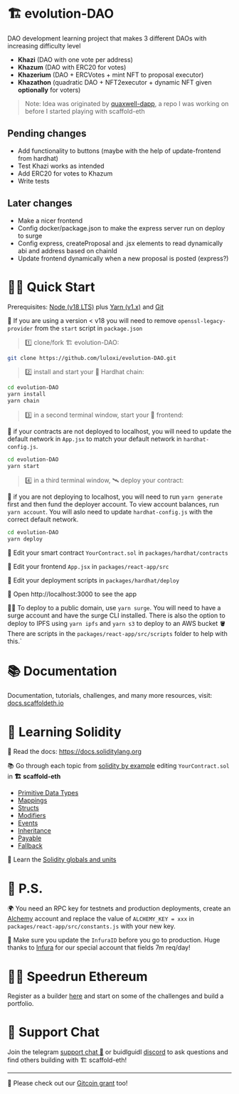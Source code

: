 # 🏗 evolution-DAO

DAO development learning project that makes 3 different DAOs with increasing difficulty level

- **Khazi** (DAO with one vote per address)
- **Khazum** (DAO with ERC20 for votes)
- **Khazerium** (DAO + ERCVotes + mint NFT to proposal executor)
- **Khazathon** (quadratic DAO + NFT2executor + dynamic NFT given **optionally** for voters)

> Note: Idea was originated by [quaxwell-dapp](https://github.com/luloxi/quaxwell-dapp), a repo I was working on before I started playing with scaffold-eth

## Pending changes

- Add functionality to buttons (maybe with the help of update-frontend from hardhat)
- Test Khazi works as intended
- Add ERC20 for votes to Khazum
- Write tests

## Later changes

- Make a nicer frontend
- Config docker/package.json to make the express server run on deploy to surge
- Config express, createProposal and .jsx elements to read dynamically abi and address based on chainId
- Update frontend dynamically when a new proposal is posted (express?)

# 🏄‍♂️ Quick Start

Prerequisites: [Node (v18 LTS)](https://nodejs.org/en/download/) plus [Yarn (v1.x)](https://classic.yarnpkg.com/en/docs/install/) and [Git](https://git-scm.com/downloads)

🚨 If you are using a version < v18 you will need to remove `openssl-legacy-provider` from the `start` script in `package.json`

> 1️⃣ clone/fork 🏗 evolution-DAO:

```bash
git clone https://github.com/luloxi/evolution-DAO.git
```

> 2️⃣ install and start your 👷‍ Hardhat chain:

```bash
cd evolution-DAO
yarn install
yarn chain
```

> 3️⃣ in a second terminal window, start your 📱 frontend:

🚨 if your contracts are not deployed to localhost, you will need to update the default network in `App.jsx` to match your default network in `hardhat-config.js`.

```bash
cd evolution-DAO
yarn start
```

> 4️⃣ in a third terminal window, 🛰 deploy your contract:

🚨 if you are not deploying to localhost, you will need to run `yarn generate` first and then fund the deployer account. To view account balances, run `yarn account`. You will aslo need to update `hardhat-config.js` with the correct default network.

```bash
cd evolution-DAO
yarn deploy
```

🔏 Edit your smart contract `YourContract.sol` in `packages/hardhat/contracts`

📝 Edit your frontend `App.jsx` in `packages/react-app/src`

💼 Edit your deployment scripts in `packages/hardhat/deploy`

📱 Open http://localhost:3000 to see the app

🚨📡 To deploy to a public domain, use `yarn surge`. You will need to have a surge account and have the surge CLI installed. There is also the option to deploy to IPFS using `yarn ipfs` and `yarn s3` to deploy to an AWS bucket 🪣 There are scripts in the `packages/react-app/src/scripts` folder to help with this.`

# 📚 Documentation

Documentation, tutorials, challenges, and many more resources, visit: [docs.scaffoldeth.io](https://docs.scaffoldeth.io)

# 🔭 Learning Solidity

📕 Read the docs: https://docs.soliditylang.org

📚 Go through each topic from [solidity by example](https://solidity-by-example.org) editing `YourContract.sol` in **🏗 scaffold-eth**

- [Primitive Data Types](https://solidity-by-example.org/primitives/)
- [Mappings](https://solidity-by-example.org/mapping/)
- [Structs](https://solidity-by-example.org/structs/)
- [Modifiers](https://solidity-by-example.org/function-modifier/)
- [Events](https://solidity-by-example.org/events/)
- [Inheritance](https://solidity-by-example.org/inheritance/)
- [Payable](https://solidity-by-example.org/payable/)
- [Fallback](https://solidity-by-example.org/fallback/)

📧 Learn the [Solidity globals and units](https://docs.soliditylang.org/en/latest/units-and-global-variables.html)

# 💌 P.S.

🌍 You need an RPC key for testnets and production deployments, create an [Alchemy](https://www.alchemy.com/) account and replace the value of `ALCHEMY_KEY = xxx` in `packages/react-app/src/constants.js` with your new key.

📣 Make sure you update the `InfuraID` before you go to production. Huge thanks to [Infura](https://infura.io/) for our special account that fields 7m req/day!

# 🏃💨 Speedrun Ethereum

Register as a builder [here](https://speedrunethereum.com) and start on some of the challenges and build a portfolio.

# 💬 Support Chat

Join the telegram [support chat 💬](https://t.me/joinchat/KByvmRe5wkR-8F_zz6AjpA) or buidlguidl [discord](https://discord.gg/pRsr6rwG) to ask questions and find others building with 🏗 scaffold-eth!

---

🙏 Please check out our [Gitcoin grant](https://gitcoin.co/grants/2851/scaffold-eth) too!

<!-- ### Automated with Gitpod -->

<!-- [![Open in Gitpod](https://gitpod.io/button/open-in-gitpod.svg)](https://gitpod.io/#github.com/scaffold-eth/scaffold-eth) -->
